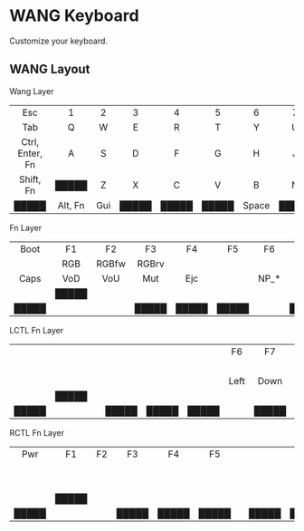 # WANG Keyboard

Customize your keyboard.


## WANG Layout

Wang Layer

|                 |         |       |       |       |       |       |       |       |       |       |       |         |                 |       |
| :-------------: | :-----: | :---: | :---: | :---: | :---: | :---: | :---: | :---: | :---: | :---: | :---: | :-----: | :-------------: | :---: |
|       Esc       |    1    |   2   |   3   |   4   |   5   |   6   |   7   |   8   |   9   |   0   |   -   |    =    |        \        |  \`   |
|       Tab       |    Q    |   W   |   E   |   R   |   T   |   Y   |   U   |   I   |   O   |   P   |   [   |    ]    |    BackSpace    | █████ |
| Ctrl, Enter, Fn |    A    |   S   |   D   |   F   |   G   |   H   |   J   |   K   |   L   |   ;   |   '   |    =    | Ctrl, Enter, Fn | █████ |
|    Shift, Fn    |  █████  |   Z   |   X   |   C   |   V   |   B   |   N   |   M   |   ,   |   .   |   /   |  █████  |    Shift, Fn    |  Fn   |
|      █████      | Alt, Fn |  Gui  | █████ | █████ | █████ | Space | █████ | █████ | █████ | █████ |  Gui  | Alt, Fn |      █████      | █████ |


Fn Layer

|       |       |       |       |       |       |       |       |       |       |       |       |       |       |       |
| :---: | :---: | :---: | :---: | :---: | :---: | :---: | :---: | :---: | :---: | :---: | :---: | :---: | :---: | :---: |
| Boot  |  F1   |  F2   |  F3   |  F4   |  F5   |  F6   |  F7   |  F8   |  F9   |  F10  |  F11  |  F12  |  Ins  |  Del  |
|       |  RGB  | RGBfw | RGBrv |       |       |       |       |  Psc  |  Slk  |  Pus  |  Up   |       |       | █████ |
| Caps  |  VoD  |  VoU  |  Mut  |  Ejc  |       | NP_*  | NP_/  | Home  | PgUp  | Left  | Right |       | NPEnt | █████ |
|       | █████ |       |       |       |       |       | NP_+  | NP_-  |  End  | PgDwn | Down  | █████ |       |       |
| █████ |       |       | █████ | █████ | █████ |       | █████ | █████ | █████ | █████ |       |       | █████ | █████ |


LCTL Fn Layer

|       |       |       |       |       |       |       |       |       |       |       |       |       |       |       |
| :---: | :---: | :---: | :---: | :---: | :---: | :---: | :---: | :---: | :---: | :---: | :---: | :---: | :---: | :---: |
|       |       |       |       |       |       |  F6   |  F7   |  F8   |  F9   |  F10  |  F11  |  F12  |  Ins  |  Del  |
|       |       |       |       |       |       |       |       |       |  Psc  |  Slk  |  Pus  |       |       | █████ |
|       |       |       |       |       |       | Left  | Down  |  Up   | Right |       |       |       |       | █████ |
|       | █████ |       |       |       |       |       |       |       |       | DskBw | DskFw | █████ |       |       |
| █████ |       |       | █████ | █████ | █████ |       | █████ | █████ | █████ | █████ |       |       | █████ | █████ |


RCTL Fn Layer

|       |       |       |       |       |       |       |       |       |       |       |       |       |       |       |
| :---: | :---: | :---: | :---: | :---: | :---: | :---: | :---: | :---: | :---: | :---: | :---: | :---: | :---: | :---: |
|  Pwr  |  F1   |  F2   |  F3   |  F4   |  F5   |       |       |       |       |       |       |       |       |       |
|       |       |       |       |       |       |       |       |       |       |       |       |       |       | █████ |
|       |       |       |       |       |       |       |       |       |       |       |       |       |       | █████ |
|       | █████ |       |       |       |       |       |       |       |       |       |       | █████ |       |       |
| █████ |       |       | █████ | █████ | █████ |       | █████ | █████ | █████ | █████ |       |       | █████ | █████ |
